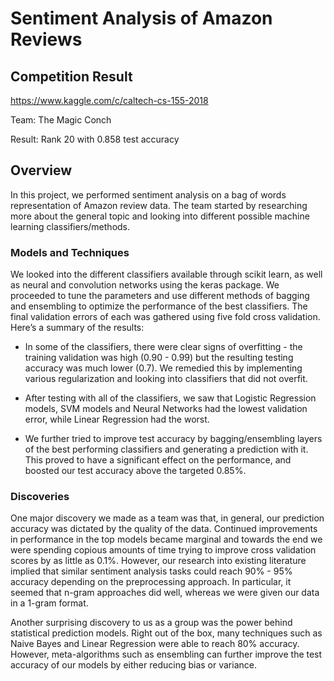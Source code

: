 # Sentiment Analysis of Amazon Reviews


## Competition Result
https://www.kaggle.com/c/caltech-cs-155-2018

Team: The Magic Conch

Result: Rank 20 with 0.858 test accuracy

## Overview
In this project, we performed sentiment analysis on a bag of words representation of Amazon
review data. The team started by researching more about the general topic and looking into different
possible machine learning classifiers/methods.

### Models and Techniques
We looked into the different classifiers available through scikit learn, as well as neural and
convolution networks using the keras package. We proceeded to tune the parameters and use
different methods of bagging and ensembling to optimize the performance of the best classifiers.
The final validation errors of each was gathered using five fold cross validation.
Here’s a summary of the results:

* In some of the classifiers, there were clear signs of overfitting - the training validation
was high (0.90 - 0.99) but the resulting testing accuracy was much lower (0.7). We
remedied this by implementing various regularization and looking into classifiers that did
not overfit.

* After testing with all of the classifiers, we saw that Logistic Regression models, SVM
models and Neural Networks had the lowest validation error, while Linear Regression
had the worst.

* We further tried to improve test accuracy by bagging/ensembling layers of the best
performing classifiers and generating a prediction with it. This proved to have a
significant effect on the performance, and boosted our test accuracy above the targeted
0.85%.

### Discoveries

One major discovery we made as a team was that, in general, our prediction accuracy was
dictated by the quality of the data. Continued improvements in performance in the top models
became marginal and towards the end we were spending copious amounts of time trying to improve
cross validation scores by as little as 0.1%. However, our research into existing literature implied
that similar sentiment analysis tasks could reach 90% - 95% accuracy depending on the
preprocessing approach. In particular, it seemed that n-gram approaches did well, whereas we were
given our data in a 1-gram format.

Another surprising discovery to us as a group was the power behind statistical prediction
models. Right out of the box, many techniques such as Naive Bayes and Linear Regression were
able to reach 80% accuracy. However, meta-algorithms such as ensembling can further improve the
test accuracy of our models by either reducing bias or variance.
